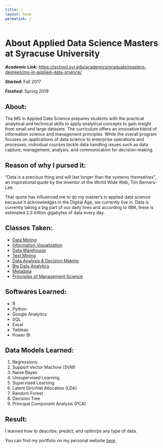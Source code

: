 ```yaml
---
title: /
layout: home
permalink: /
---
```


# About Applied Data Science Masters at Syracuse University
_**Academic Link:**_ https://ischool.syr.edu/academics/graduate/masters-degrees/ms-in-applied-data-science/

_**Started:**_ Fall 2017

_**Finshed:**_ Spring 2019

## About:
The MS in Applied Data Science prepares students with the practical analytical and technical skills to apply analytical concepts to gain insight from small and large datasets. The curriculum offers an innovative blend of information science and management principles. While the overall program focuses on applications of data science to enterprise operations and processes, individual courses tackle data handling issues such as data capture, management, analysis, and communication for decision-making.

## Reason of why I pursed it:
“Data is a precious thing and will last longer than the systems themselves”, an inspirational quote by the inventor of the World Wide Web, Tim Berners-Lee.

That quote has influenced me to do my master’s in applied data science because it acknowledges in the Digital Age, we currently live in. Data is currently taking a big part of our daily lives and according to IBM, there is estimated 2.3 trillion gigabytes of data every day.

## Classes Taken:
- [Data Mining](Data-Mining/..)
- [Information Visualization](Information-Visualization/..)
- [Data Warehouse](Data-Warehouse/..)
- [Text Mining](Text-Mining/..)
- [Data Analysis & Decision Making](Data-Analysis-&-Decision-Making/..)
- [Big Data Analytics](/Applied-Data-Science-Masters/Big-Data-Analytics/..)
- [Metadata](Metadata/..)
- [Principles of Management Science](Principles-of-Management-Science/..)

## Softwares Learned:
- R
- Python
- Google Analytics
- SQL
- Excel
- Tableau
- Power BI

## Data Models Learned:
1.  Regressions
2.  Support Vector Machine (SVM)
3.  Naive Bayes
4.  Unsupervised Learning
5.  Supervised Learning
6.  Latent Dirichlet Allocation (LDA)
7.  Random Forest
8.  Decision Tree
9.  Principal Component Analysis (PCA)  

## Result:
I learned how to describe, predict, and optimize any type of data.


You can find my portfolio on my personal website [_here_](https://www.williamdlombardi.com/wdl-ads-portfolio "Applied Data Science Portfolio").
